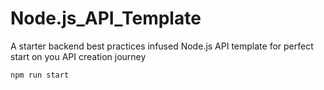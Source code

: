 # Node.js_API_Template
A starter backend best practices infused Node.js API template for perfect start on you API creation journey 

```Shell
npm run start
```

